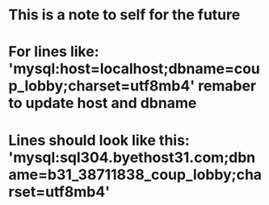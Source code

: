 # This is a note to self for the future
# For lines like: 'mysql:host=localhost;dbname=coup_lobby;charset=utf8mb4' remaber to update host and dbname
# Lines should look like this: 'mysql:sql304.byethost31.com;dbname=b31_38711838_coup_lobby;charset=utf8mb4'